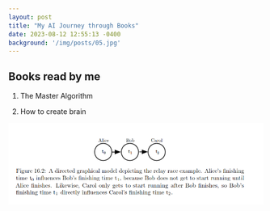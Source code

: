 ```yaml
---
layout: post
title: "My AI Journey through Books"
date: 2023-08-12 12:55:13 -0400
background: '/img/posts/05.jpg'
---
```



## Books read by me
1. The Master Algorithm

2. How to create brain










<img src="/img/directed-model-exp.png" alt="Directed-model-example">





